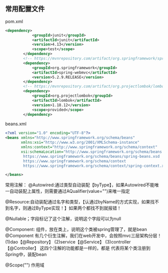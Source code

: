 ## 常用配置文件
pom.xml
```xml
<dependency>
            <groupId>junit</groupId>
            <artifactId>junit</artifactId>
            <version>4.13</version>
            <scope>test</scope>
        </dependency>
        <!-- https://mvnrepository.com/artifact/org.springframework/spring-webmvc -->
        <dependency>
            <groupId>org.springframework</groupId>
            <artifactId>spring-webmvc</artifactId>
            <version>5.2.9.RELEASE</version>
        </dependency>
        <!-- https://mvnrepository.com/artifact/org.projectlombok/lombok -->
        <dependency>
            <groupId>org.projectlombok</groupId>
            <artifactId>lombok</artifactId>
            <version>1.18.12</version>
            <scope>provided</scope>
        </dependency>
```
beans.xml
```xml
<?xml version="1.0" encoding="UTF-8"?>
<beans xmlns="http://www.springframework.org/schema/beans"
       xmlns:xsi="http://www.w3.org/2001/XMLSchema-instance"
       xmlns:context="http://www.springframework.org/schema/context"
       xsi:schemaLocation="http://www.springframework.org/schema/beans
        https://www.springframework.org/schema/beans/spring-beans.xsd
        https://www.springframework.org/schema/context
        https://www.springframework.org/schema/context/spring-context.xsd">

</beans>
```

常用注解：
@Autowired:通过类型自动装配【byType】，如果Autowired不能唯一自动装配上属性，则需要通过AQualifier(value="")来唯一指定

@Resource:自动装配通过名字和类型，【认通过byName的方式实现，如果找不到名字，则通过ByType实现！】如果两个都找不到就报错！

@Nullable；字段标记了这个注解，说明这个字段可以为null

@Component: 组件，放在类上，说明这个类被spring管理了，就是bean
    @Component 有几个衍生注解，我们在web开发中，会按照mvc三层架构分层！
    (1)dao【@Repository】
    (2)service【@Service】
    (3)controller【@Controller】
    这四个注解的功能都是一样的，都是 代表将某个类注册到Spring中，装配bean
    
@Scope("") 作用域
